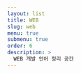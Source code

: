 ```yaml
---
layout: list
title: WEB
slug: web
menu: true
submenu: true
order: 6
description: >
  WEB 개발 언어 정리 공간
---
```

